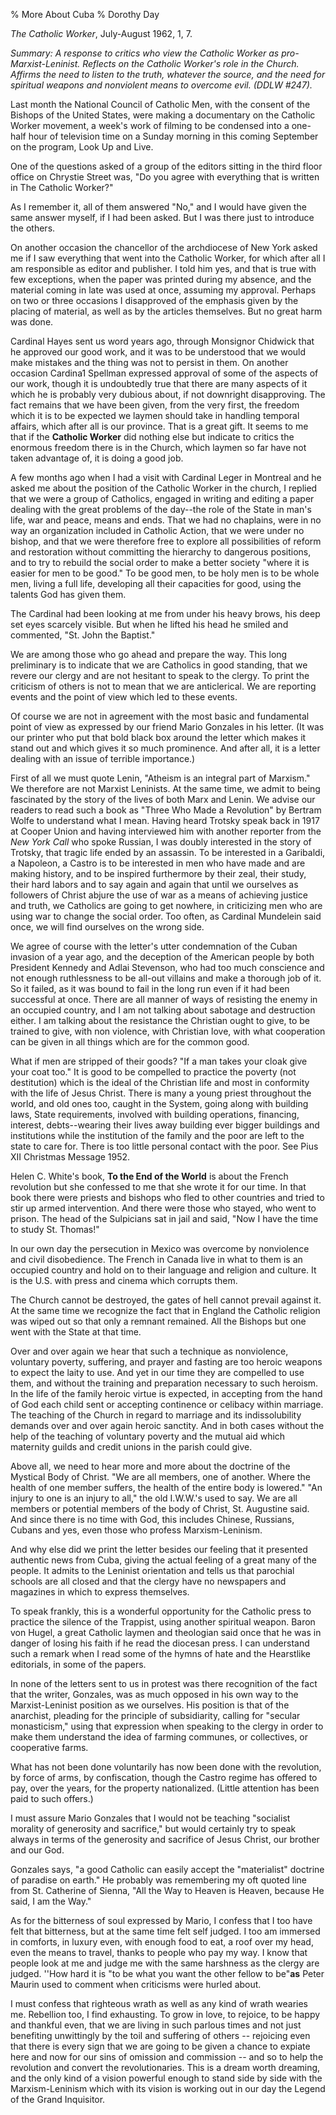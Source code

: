 % More About Cuba
% Dorothy Day

*The Catholic Worker*, July-August 1962, 1, 7.

*Summary: A response to critics who view the Catholic Worker as
pro-Marxist-Leninist. Reflects on the Catholic Worker's role in the
Church. Affirms the need to listen to the truth, whatever the source,
and the need for spiritual weapons and nonviolent means to overcome
evil. (DDLW \#247).*

Last month the National Council of Catholic Men, with the consent of the
Bishops of the United States, were making a documentary on the Catholic
Worker movement, a week's work of filming to be condensed into a
one-half hour of television time on a Sunday morning in this coming
September on the program, Look Up and Live.

One of the questions asked of a group of the editors sitting in the
third floor office on Chrystie Street was, "Do you agree with everything
that is written in The Catholic Worker?"

As I remember it, all of them answered "No," and I would have given the
same answer myself, if I had been asked. But I was there just to
introduce the others.

On another occasion the chancellor of the archdiocese of New York asked
me if I saw everything that went into the Catholic Worker, for which
after all I am responsible as editor and publisher. I told him yes, and
that is true with few exceptions, when the paper was printed during my
absence, and the material coming in late was used at once, assuming my
approval. Perhaps on two or three occasions I disapproved of the
emphasis given by the placing of material, as well as by the articles
themselves. But no great harm was done.

Cardinal Hayes sent us word years ago, through Monsignor Chidwick that
he approved our good work, and it was to be understood that we would
make mistakes and the thing was not to persist in them. On another
occasion Cardina1 Spellman expressed approval of some of the aspects of
our work, though it is undoubtedly true that there are many aspects of
it which he is probably very dubious about, if not downright
disapproving. The fact remains that we have been given, from the very
first, the freedom which it is to be expected we laymen should take in
handling temporal affairs, which after all is our province. That is a
great gift. It seems to me that if the **Catholic Worker** did nothing
else but indicate to critics the enormous freedom there is in the
Church, which laymen so far have not taken advantage of, it is doing a
good job.

A few months ago when I had a visit with Cardinal Leger in Montreal and
he asked me about the position of the Catholic Worker in the church, I
replied that we were a group of Catholics, engaged in writing and
editing a paper dealing with the great problems of the day--the role of
the State in man's life, war and peace, means and ends. That we had no
chaplains, were in no way an organization included in Catholic Action,
that we were under no bishop, and that we were therefore free to explore
all possibilities of reform and restoration without committing the
hierarchy to dangerous positions, and to try to rebuild the social order
to make a better society "where it is easier for men to be good." To be
good men, to be holy men is to be whole men, living a full life,
developing all their capacities for good, using the talents God has
given them.

The Cardinal had been looking at me from under his heavy brows, his deep
set eyes scarcely visible. But when he lifted his head he smiled and
commented, "St. John the Baptist."

We are among those who go ahead and prepare the way. This long
preliminary is to indicate that we are Catholics in good standing, that
we revere our clergy and are not hesitant to speak to the clergy. To
print the criticism of others is not to mean that we are anticlerical.
We are reporting events and the point of view which led to these events.

Of course we are not in agreement with the most basic and fundamental
point of view as expressed by our friend Mario Gonzales in his letter.
(It was our printer who put that bold black box around the letter which
makes it stand out and which gives it so much prominence. And after all,
it is a letter dealing with an issue of terrible importance.)

First of all we must quote Lenin, "Atheism is an integral part of
Marxism." We therefore are not Marxist Leninists. At the same time, we
admit to being fascinated by the story of the lives of both Marx and
Lenin. We advise our readers to read such a book as "Three Who Made a
Revolution" by Bertram Wolfe to understand what I mean. Having heard
Trotsky speak back in 1917 at Cooper Union and having interviewed him
with another reporter from the *New York Call* who spoke Russian, I was
doubly interested in the story of Trotsky, that tragic life ended by an
assassin. To be interested in a Garibaldi, a Napoleon, a Castro is to be
interested in men who have made and are making history, and to be
inspired furthermore by their zeal, their study, their hard labors and
to say again and again that until we ourselves as followers of Christ
abjure the use of war as a means of achieving justice and truth, we
Catholics are going to get nowhere, in criticizing men who are using war
to change the social order. Too often, as Cardinal Mundelein said once,
we will find ourselves on the wrong side.

We agree of course with the letter's utter condemnation of the Cuban
invasion of a year ago, and the deception of the American people by both
President Kennedy and Adlai Stevenson, who had too much conscience and
not enough ruthlessness to be all-out villains and make a thorough job
of it. So it failed, as it was bound to fail in the long run even if it
had been successful at once. There are all manner of ways of resisting
the enemy in an occupied country, and I am not talking about sabotage
and destruction either. I am talking about the resistance the Christian
ought to give, to be trained to give, with non violence, with Christian
love, with what cooperation can be given in all things which are for the
common good.

What if men are stripped of their goods? "If a man takes your cloak give
your coat too." It is good to be compelled to practice the poverty (not
destitution) which is the ideal of the Christian life and most in
conformity with the life of Jesus Christ. There is many a young priest
throughout the world, and old ones too, caught in the System, going
along with building laws, State requirements, involved with building
operations, financing, interest, debts--wearing their lives away
building ever bigger buildings and institutions while the institution of
the family and the poor are left to the state to care for. There is too
little personal contact with the poor. See Pius XII Christmas Message
1952.

Helen C. White's book, **To the End of the World** is about the French
revolution but she confessed to me that she wrote it for our time. In
that book there were priests and bishops who fled to other countries and
tried to stir up armed intervention. And there were those who stayed,
who went to prison. The head of the Sulpicians sat in jail and said,
"Now I have the time to study St. Thomas!"

In our own day the persecution in Mexico was overcome by nonviolence and
civil disobedience. The French in Canada live in what to them is an
occupied country and hold on to their language and religion and culture.
It is the U.S. with press and cinema which corrupts them.

The Church cannot be destroyed, the gates of hell cannot prevail against
it. At the same time we recognize the fact that in England the Catholic
religion was wiped out so that only a remnant remained. All the Bishops
but one went with the State at that time.

Over and over again we hear that such a technique as nonviolence,
voluntary poverty, suffering, and prayer and fasting are too heroic
weapons to expect the laity to use. And yet in our time they are
compelled to use them, and without the training and preparation
necessary to such heroism. In the life of the family heroic virtue is
expected, in accepting from the hand of God each child sent or accepting
continence or celibacy within marriage. The teaching of the Church in
regard to marriage and its indissolubility demands over and over again
heroic sanctity. And in both cases without the help of the teaching of
voluntary poverty and the mutual aid which maternity guilds and credit
unions in the parish could give.

Above all, we need to hear more and more about the doctrine of the
Mystical Body of Christ. "We are all members, one of another. Where the
health of one member suffers, the health of the entire body is lowered."
"An injury to one is an injury to all," the old I.W.W.'s used to say. We
are all members or potential members of the body of Christ, St.
Augustine said. And since there is no time with God, this includes
Chinese, Russians, Cubans and yes, even those who profess
Marxism-Leninism.

And why else did we print the letter besides our feeling that it
presented authentic news from Cuba, giving the actual feeling of a great
many of the people. It admits to the Leninist orientation and tells us
that parochial schools are all closed and that the clergy have no
newspapers and magazines in which to express themselves.

To speak frankly, this is a wonderful opportunity for the Catholic press
to practice the silence of the Trappist, using another spiritual weapon.
Baron von Hugel, a great Catholic laymen and theologian said once that
he was in danger of losing his faith if he read the diocesan press. I
can understand such a remark when I read some of the hymns of hate and
the Hearstlike editorials, in some of the papers.

In none of the letters sent to us in protest was there recognition of
the fact that the writer, Gonzales, was as much opposed in his own way
to the Marxist-Leninist position as we ourselves. His position is that
of the anarchist, pleading for the principle of subsidiarity, calling
for "secular monasticism," using that expression when speaking to the
clergy in order to make them understand the idea of farming communes, or
collectives, or cooperative farms.

What has not been done voluntarily has now been done with the
revolution, by force of arms, by confiscation, though the Castro regime
has offered to pay, over the years, for the property nationalized.
(Little attention has been paid to such offers.)

I must assure Mario Gonzales that I would not be teaching "socialist
morality of generosity and sacrifice," but would certainly try to speak
always in terms of the generosity and sacrifice of Jesus Christ, our
brother and our God.

Gonzales says, "a good Catholic can easily accept the "materialist"
doctrine of paradise on earth." He probably was remembering my oft
quoted line from St. Catherine of Sienna, "All the Way to Heaven is
Heaven, because He said, I am the Way."

As for the bitterness of soul expressed by Mario, I confess that I too
have felt that bitterness, but at the same time felt self judged. I too
am immersed in comforts, in luxury even, with enough food to eat, a roof
over my head, even the means to travel, thanks to people who pay my way.
I know that people look at me and judge me with the same harshness as
the clergy are judged. ''How hard it is "to be what you want the other
fellow to be"**as** Peter Maurin used to comment when criticisms were
hurled about.

I must confess that righteous wrath as well as any kind of wrath wearies
me. Rebellion too, I find exhausting. To grow in love, to rejoice, to be
happy and thankful even, that we are living in such parlous times and
not just benefiting unwittingly by the toil and suffering of others --
rejoicing even that there is every sign that we are going to be given a
chance to expiate here and now for our sins of omission and commission
-- and so to help the revolution and convert the revolutionaries. This
is a dream worth dreaming, and the only kind of a vision powerful enough
to stand side by side with the Marxism-Leninism which with its vision is
working out in our day the Legend of the Grand Inquisitor.
